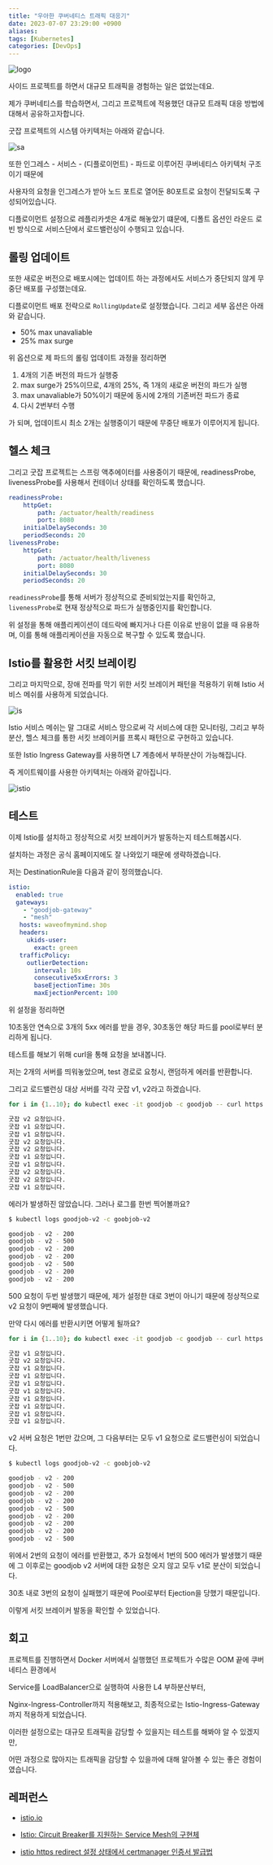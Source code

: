 ```yaml
---
title: "우아한 쿠버네티스 트래픽 대응기"
date: 2023-07-07 23:29:00 +0900
aliases: 
tags: [Kubernetes]
categories: [DevOps]
---
```


![logo](/assets/img/2023-07-07-huge-traffic/logo.webp)

사이드 프로젝트를 하면서 대규모 트래픽을 경험하는 일은 없었는데요.

제가 쿠버네티스를 학습하면서, 그리고 프로젝트에 적용했던 대규모 트래픽 대응 방법에 대해서 공유하고자합니다.

굿잡 프로젝트의 시스템 아키텍처는 아래와 같습니다.

![sa](/assets/img/2023-07-07-huge-traffic/sa.webp)

또한 인그레스 - 서비스 - (디플로이먼트) - 파드로 이루어진 쿠버네티스 아키텍처 구조이기 때문에

사용자의 요청을 인그레스가 받아 노드 포트로 열어둔 80포트로 요청이 전달되도록 구성되어있습니다.

디플로이먼트 설정으로 레플리카셋은 4개로 해놓았기 떄문에, 디폴트 옵션인 라운드 로빈 방식으로 서비스단에서 로드밸런싱이 수행되고 있습니다.

## 롤링 업데이트

또한 새로운 버전으로 배포시에는 업데이트 하는 과정에서도 서비스가 중단되지 않게 무중단 배포를 구성했는데요.

디플로이먼트 배포 전략으로 `RollingUpdate`로 설정했습니다. 그리고 세부 옵션은 아래와 같습니다.

- 50% max unavaliable
- 25% max surge

위 옵션으로 제 파드의 롤링 업데이트 과정을 정리하면

1. 4개의 기존 버전의 파드가 실행중
2. max surge가 25%이므로, 4개의 25%, 즉 1개의 새로운 버전의 파드가 실행
3. max unavaliable가 50%이기 때문에 동시에 2개의 기존버전 파드가 종료
4. 다시 2번부터 수행

가 되며, 업데이트시 최소 2개는 실행중이기 때문에 무중단 배포가 이루어지게 됩니다.

## 헬스 체크

그리고 굿잡 프로젝트는 스프링 액추에이터를 사용중이기 때문에, readinessProbe, livenessProbe를 사용해서 컨테이너 상태를 확인하도록 했습니다.

```yaml
readinessProbe:
    httpGet:
        path: /actuator/health/readiness
        port: 8080
    initialDelaySeconds: 30
    periodSeconds: 20
livenessProbe:
    httpGet:
        path: /actuator/health/liveness
        port: 8080
    initialDelaySeconds: 30
    periodSeconds: 20
```

`readinessProbe`를 통해 서버가 정상적으로 준비되었는지를 확인하고, `livenessProbe`로 현재 정상적으로 파드가 실행중인지를 확인합니다.

위 설정을 통해 애플리케이션이 데드락에 빠지거나 다른 이유로 반응이 없을 때 유용하며, 이를 통해 애플리케이션을 자동으로 복구할 수 있도록 했습니다.

## Istio를 활용한 서킷 브레이킹

그리고 마지막으로, 장애 전파를 막기 위한 서킷 브레이커 패턴을 적용하기 위해 Istio 서비스 메쉬를 사용하게 되었습니다.

![is](/assets/img/2023-07-07-huge-traffic/is.webp)

Istio 서비스 메쉬는 말 그대로 서비스 망으로써 각 서비스에 대한 모니터링, 그리고 부하분산, 헬스 체크를 통한 서킷 브레이커를 프록시 패턴으로 구현하고 있습니다.

또한 Istio Ingress Gateway를 사용하면 L7 계층에서 부하분산이 가능해집니다.

즉 게이트웨이를 사용한 아키텍처는 아래와 같아집니다.

![istio](/assets/img/2023-07-07-huge-traffic/istio.webp)

## 테스트

이제 Istio를 설치하고 정상적으로 서킷 브레이커가 발동하는지 테스트해봅시다.

설치하는 과정은 공식 홈페이지에도 잘 나와있기 때문에 생략하겠습니다.

저는 DestinationRule을 다음과 같이 정의했습니다.

```yaml
istio:
  enabled: true
  gateways:
    - "goodjob-gateway"
    - "mesh"
   hosts: waveofmymind.shop
   headers:
     ukids-user:
       exact: green
   trafficPolicy:
     outlierDetection:
       interval: 10s
       consecutive5xxErrors: 3
       baseEjectionTime: 30s
       maxEjectionPercent: 100
```
위 설정을 정리하면

10초동안 연속으로 3개의 5xx 에러를 받을 경우, 30초동안 해당 파드를 pool로부터 분리하게 됩니다.

테스트를 해보기 위해 curl을 통해 요청을 보내봅니다.

저는 2개의 서버를 띄워놓았으며, test 경로로 요청시, 랜덤하게 에러를 반환합니다.

그리고 로드밸런싱 대상 서버를 각각 굿잡 v1, v2라고 하겠습니다.

```sh
for i in {1..10}; do kubectl exec -it goodjob -c goodjob -- curl https://waveofmymind.shop/test; sleep 0.1; done

굿잡 v2 요청입니다.
굿잡 v1 요청입니다.
굿잡 v1 요청입니다.
굿잡 v2 요청입니다.
굿잡 v2 요청입니다.
굿잡 v1 요청입니다.
굿잡 v1 요청입니다.
굿잡 v2 요청입니다.
굿잡 v2 요청입니다.
굿잡 v1 요청입니다.
```

에러가 발생하진 않았습니다.
그러나 로그를 한번 찍어볼까요?

```sh
$ kubectl logs goodjob-v2 -c goobjob-v2

goodjob - v2 - 200
goodjob - v2 - 500
goodjob - v2 - 200
goodjob - v2 - 200
goodjob - v2 - 500
goodjob - v2 - 200
goodjob - v2 - 200

```
500 요청이 두번 발생했기 때문에, 제가 설정한 대로 3번이 아니기 때문에 정상적으로 v2 요청이 9번째에 발생했습니다.

만약 다시 에러를 반환시키면 어떻게 될까요?

```sh
for i in {1..10}; do kubectl exec -it goodjob -c goodjob -- curl https://waveofmymind.shop/test; sleep 0.1; done

굿잡 v1 요청입니다.
굿잡 v2 요청입니다.
굿잡 v1 요청입니다.
굿잡 v1 요청입니다.
굿잡 v1 요청입니다.
굿잡 v1 요청입니다.
굿잡 v1 요청입니다.
굿잡 v1 요청입니다.
굿잡 v1 요청입니다.
굿잡 v1 요청입니다.
```
v2 서버 요청은 1번만 갔으며, 그 다음부터는 모두 v1 요청으로 로드밸런싱이 되었습니다.

```sh
$ kubectl logs goodjob-v2 -c goobjob-v2

goodjob - v2 - 200
goodjob - v2 - 500
goodjob - v2 - 200
goodjob - v2 - 200
goodjob - v2 - 500
goodjob - v2 - 200
goodjob - v2 - 200
goodjob - v2 - 200
goodjob - v2 - 500
```

위에서 2번의 요청이 에러를 반환했고, 추가 요청에서 1번의 500 에러가 발생했기 때문에 
그 이후로는 goodjob v2 서버에 대한 요청은 오지 않고 모두 v1로 분산이 되었습니다.

30초 내로 3번의 요청이 실패했기 때문에 Pool로부터 Ejection을 당했기 때문입니다.

이렇게 서킷 브레이커 발동을 확인할 수 있었습니다.

## 회고

프로젝트를 진행하면서 Docker 서버에서 실행했던 프로젝트가 수많은 OOM 끝에 쿠버네티스 환경에서

Service를 LoadBalancer으로 실행하여 사용한 L4 부하분산부터,

Nginx-Ingress-Controller까지 적용해보고, 최종적으로는 Istio-Ingress-Gateway까지 적용하게 되었습니다.

이러한 설정으로는 대규모 트래픽을 감당할 수 있을지는 테스트를 해봐야 알 수 있겠지만,

어떤 과정으로 많아지는 트래픽을 감당할 수 있을까에 대해 알아볼 수 있는 좋은 경험이였습니다.

## 레퍼런스

- [istio.io](https://istio.io/)

- [Istio: Circuit Breaker를 지원하는 Service Mesh의 구현체](https://ooeunz.tistory.com/141)

- [istio https redirect 설정 상태에서 certmanager 인증서 발급법](https://lcc3108.github.io/articles/2021-04/istio-https-redirect-certmanager-renew)










